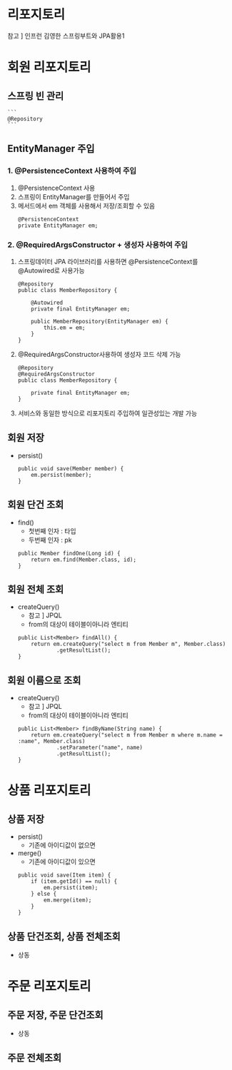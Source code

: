# 리포지토리
참고 ] 인프런 김영한 스프링부트와 JPA활용1

# 회원 리포지토리

## 스프링 빈 관리
    ```
    @Repository
    ```
## EntityManager 주입
### 1. @PersistenceContext 사용하여 주입
1. @PersistenceContext 사용
2. 스프링이 EntityManager를 만들어서 주입
3. 메서드에서 em 객체를 사용해서 저장/조회할 수 있음
    ```
    @PersistenceContext
    private EntityManager em;
    ```

### 2. @RequiredArgsConstructor + 생성자 사용하여 주입
1. 스프링데이터 JPA 라이브러리를 사용하면 @PersistenceContext를 @Autowired로 사용가능
    ```
    @Repository
    public class MemberRepository {

        @Autowired
        private final EntityManager em;

        public MemberRepository(EntityManager em) {
            this.em = em;
        }
    }   
    ```
2. @RequiredArgsConstructor사용하여 생성자 코드 삭제 가능
    ```
    @Repository
    @RequiredArgsConstructor
    public class MemberRepository {

        private final EntityManager em;
    }   
    ```
3. 서비스와 동일한 방식으로 리포지토리 주입하여 일관성있는 개발 가능

## 회원 저장
- persist()
    ```
    public void save(Member member) {
        em.persist(member);
    }
    ```
## 회원 단건 조회
- find()
    - 첫번째 인자 : 타입
    - 두번째 인자 : pk
    ```
    public Member findOne(Long id) {
        return em.find(Member.class, id);
    }
    ```

## 회원 전체 조회
- createQuery()
    - 참고 ] JPQL
    - from의 대상이 테이블이아니라 엔티티
    ```
    public List<Member> findAll() {
        return em.createQuery("select m from Member m", Member.class)
                .getResultList();
    }
    ```
## 회원 이름으로 조회
- createQuery()
    - 참고 ] JPQL
    - from의 대상이 테이블이아니라 엔티티
    ```
    public List<Member> findByName(String name) {
        return em.createQuery("select m from Member m where m.name = :name", Member.class)
                .setParameter("name", name)
                .getResultList();
    }
    ```

# 상품 리포지토리
## 상품 저장
- persist()
    - 기존에 아이디값이 없으면
- merge()
    - 기존에 아이디값이 있으면
    ```
    public void save(Item item) {
        if (item.getId() == null) {
            em.persist(item);
        } else {
            em.merge(item);
        }
    }
    ```
## 상품 단건조회, 상품 전체조회
- 상동

# 주문 리포지토리

## 주문 저장, 주문 단건조회
- 상동

## 주문 전체조회